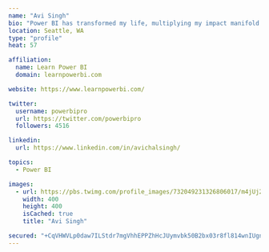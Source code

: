 ```yaml
---
name: "Avi Singh"
bio: "Power BI has transformed my life, multiplying my impact manifold. Now I am on a mission to spread the word and share the knowledge"
location: Seattle, WA
type: "profile"
heat: 57

affiliation:
  name: Learn Power BI
  domain: learnpowerbi.com

website: https://www.learnpowerbi.com/

twitter:
  username: powerbipro
  url: https://twitter.com/powerbipro
  followers: 4516

linkedin:
  url: https://www.linkedin.com/in/avichalsingh/

topics:
  - Power BI

images:
  - url: https://pbs.twimg.com/profile_images/732049231326806017/m4jUj2Lu_400x400.jpg
    width: 400
    height: 400
    isCached: true
    title: "Avi Singh"

secured: "+CqVHWVLp0daw7ILStdr7mgVhhEPPZhHcJUymvbk50B2bx03r8fl814wnIUgndfc3rb4k+90YIyFjWfGPUcGCnHJzliHblDpA5QO8EeWxOQRbW10polZIjkVKxm7neWkwu5pk+FBBEDFG8Qmmtqgt4fsWy724gXlTn1kAu6LX0Bx+z3MhVbqeDCQLZW50T7HmIvxbodrTkGGKk1ADQsFsdl4EwT0iouaGboaBBCkybX1NCDTTfqZjB0tG0LJIUfRKN8dQ7YZKp0+q8j3c65z3quQjoc3Xr+GHseapIh6D2xb0jl+aaXHoXM/jqSPWsUVzELdAscoaO//CNmQEjAlfJPzHKZJEDS0uk5o6W5Wm1wnZ4tjG04BFVAOQMyno1TzLEqRmCQhxyh5vnThZnzl/rssQFXLCX6UcWyceCFJtkE=;Zhy4ZYAM5IsfXBrgXI13BQ=="
---
```


